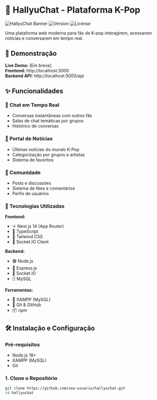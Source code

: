 # 💃 HallyuChat - Plataforma K-Pop

![HallyuChat Banner](https://img.shields.io/badge/HallyuChat-K--Pop%20Community-pink)
![Version](https://img.shields.io/badge/version-1.0.0-blue)
![License](https://img.shields.io/badge/license-MIT-green)

Uma plataforma web moderna para fãs de K-pop interagirem, acessarem notícias e conversarem em tempo real.

## 🚀 Demonstração

**Live Demo:** [Em breve]  
**Frontend:** http://localhost:3000  
**Backend API:** http://localhost:5000/api

## ✨ Funcionalidades

### 💬 Chat em Tempo Real
- Conversas instantâneas com outros fãs
- Salas de chat temáticas por grupos
- Histórico de conversas

### 📰 Portal de Notícias
- Últimas notícias do mundo K-Pop
- Categorização por grupos e artistas
- Sistema de favoritos

### 👥 Comunidade
- Posts e discussões
- Sistema de likes e comentários
- Perfis de usuários

### 🎯 Tecnologias Utilizadas

**Frontend:**
- ⚛️ Next.js 14 (App Router)
- 💙 TypeScript
- 🎨 Tailwind CSS
- 🔄 Socket.IO Client

**Backend:**
- 🟢 Node.js
- 🚂 Express.js
- 🔌 Socket.IO
- 🗄️ MySQL

**Ferramentas:**
- 🐬 XAMPP (MySQL)
- 🔄 Git & GitHub
- 📦 npm

## 🛠️ Instalação e Configuração

### Pré-requisitos
- Node.js 18+
- XAMPP (MySQL)
- Git

### 1. Clone o Repositório
```bash
git clone https://github.com/seu-usuario/hallyuchat.git
cd hallyuchat